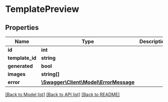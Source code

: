 # TemplatePreview

## Properties
Name | Type | Description | Notes
------------ | ------------- | ------------- | -------------
**id** | **int** |  | [optional] 
**template_id** | **string** |  | [optional] 
**generated** | **bool** |  | [optional] 
**images** | **string[]** |  | [optional] 
**error** | [**\Swagger\Client\Model\ErrorMessage**](ErrorMessage.md) |  | [optional] 

[[Back to Model list]](../README.md#documentation-for-models) [[Back to API list]](../README.md#documentation-for-api-endpoints) [[Back to README]](../README.md)


